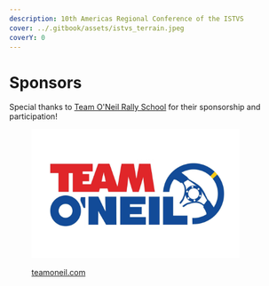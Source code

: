 ```yaml
---
description: 10th Americas Regional Conference of the ISTVS
cover: ../.gitbook/assets/istvs_terrain.jpeg
coverY: 0
---
```


# Sponsors

Special thanks to [Team O'Neil Rally School](https://teamoneil.com/) for their sponsorship and participation!

<div align="left">

<figure><img src="../.gitbook/assets/TeamONeil_LogoTrim.png" alt="" width="375"><figcaption><p><a href="https://teamoneil.com/product/tarmac-rally-school/">teamoneil.com</a></p></figcaption></figure>

</div>


